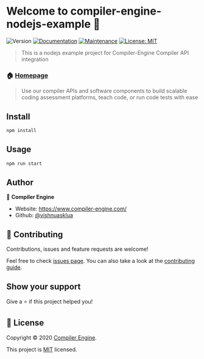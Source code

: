 # Welcome to compiler-engine-nodejs-example 👋
![Version](https://img.shields.io/badge/version-1.0.0-blue.svg?cacheSeconds=2592000)
[![Documentation](https://img.shields.io/badge/documentation-yes-brightgreen.svg)](https://github.com/vishnuasklua/ce-examples#readme)
[![Maintenance](https://img.shields.io/badge/Maintained%3F-yes-green.svg)](https://github.com/vishnuasklua/ce-examples/graphs/commit-activity)
[![License: MIT](https://img.shields.io/github/license/vishnuasklua/compiler-engine)](https://github.com/vishnuasklua/ce-examples/blob/master/LICENSE)

> This is a nodejs example project for Compiler-Engine Compiler API integration

### 🏠 [Homepage](https://github.com/vishnuasklua/ce-examples)
> Use our compiler APIs and software components to build scalable coding assessment platforms, teach code, or run code tests with ease

## Install

```sh
npm install
```

## Usage

```sh
npm run start
```

## Author

👤 **Compiler Engine**

* Website: https://www.compiler-engine.com/
* Github: [@vishnuasklua](https://github.com/vishnuasklua)

## 🤝 Contributing

Contributions, issues and feature requests are welcome!

Feel free to check [issues page](https://github.com/vishnuasklua/ce-examples/issues). You can also take a look at the [contributing guide](https://github.com/vishnuasklua/ce-examples/blob/master/CONTRIBUTING.md).

## Show your support

Give a ⭐️ if this project helped you!


## 📝 License

Copyright © 2020 [Compiler Engine](https://github.com/vishnuasklua).

This project is [MIT](https://github.com/vishnuasklua/ce-examples/blob/master/LICENSE) licensed.
